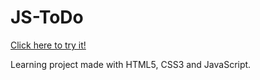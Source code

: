 # JS-ToDo
[Click here to try it!](https://jorgeoviedo3.github.io/JS-ToDo/)

Learning project made with HTML5, CSS3 and JavaScript.
